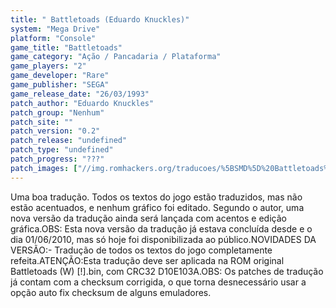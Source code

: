```yaml
---
title: " Battletoads (Eduardo Knuckles)"
system: "Mega Drive"
platform: "Console"
game_title: "Battletoads"
game_category: "Ação / Pancadaria / Plataforma"
game_players: "2"
game_developer: "Rare"
game_publisher: "SEGA"
game_release_date: "26/03/1993"
patch_author: "Eduardo Knuckles"
patch_group: "Nenhum"
patch_site: ""
patch_version: "0.2"
patch_release: "undefined"
patch_type: "undefined"
patch_progress: "???"
patch_images: ["//img.romhackers.org/traducoes/%5BSMD%5D%20Battletoads%20-%20Eduardo%20Knuckles%20-%201.png","//img.romhackers.org/traducoes/%5BSMD%5D%20Battletoads%20-%20Eduardo%20Knuckles%20-%202.png","//img.romhackers.org/traducoes/%5BSMD%5D%20Battletoads%20-%20Eduardo%20Knuckles%20-%203.png"]
---
```

Uma boa tradução. Todos os textos do jogo estão traduzidos, mas não estão acentuados, e nenhum gráfico foi editado. Segundo o autor, uma nova versão da tradução ainda será lançada com acentos e edição gráfica.OBS: Esta nova versão da tradução já estava concluída desde e o dia 01/06/2010, mas só hoje foi disponibilizada ao público.NOVIDADES DA VERSÃO:- Tradução de todos os textos do jogo completamente refeita.ATENÇÃO:Esta tradução deve ser aplicada na ROM original Battletoads (W) [!].bin, com CRC32 D10E103A.OBS: Os patches de tradução já contam com a checksum corrigida, o que torna desnecessário usar a opção auto fix checksum de alguns emuladores.